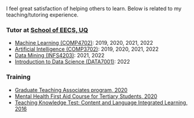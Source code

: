 I feel great satisfaction of helping others to learn.
Below is related to my teaching/tutoring experience.

### Tutor at [School of EECS, UQ](https://eecs.uq.edu.au/)
* [Machine Learning (COMP4702)](https://my.uq.edu.au/programs-courses/course.html?course_code=COMP4702): 2019, 2020, 2021, 2022
* [Artificial Intelligence (COMP3702)](https://my.uq.edu.au/programs-courses/course.html?course_code=COMP3702): 2019, 2020, 2021, 2022
* [Data Mining (INFS4203)](https://my.uq.edu.au/programs-courses/course.html?course_code=INFS4203): 2021, 2022
* [Introduction to Data Science (DATA7001)](https://my.uq.edu.au/programs-courses/course.html?course_code=DATA7001): 2022

### Training
* [Graduate Teaching Associates program, 2020](https://itali.uq.edu.au/advancing-teaching/teaching-career-development/professional-learning-programs/graduate-teaching-associates-gta-program)
* [Mental Health First Aid Course for Tertiary Students, 2020](https://mhfa.com.au/courses/elearning/32486)
* [Teaching Knowledge Test: Content and Language Integrated Learning, 2016](https://www.cambridgeenglish.org/teaching-english/teaching-qualifications/tkt/)
